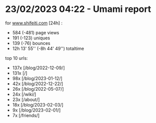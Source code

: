 # 23/02/2023 04:22 - Umami report
for www.shifeiti.com [24h] :

 - 584 (-481) page views
 - 191 (-123) uniques
 - 139 (-76) bounces
 - 12h 13' 55'' (-8h 44' 49'') totaltime


top 10 urls:
 - 137x [/blog/2022-12-09/]
 - 131x [/]
 - 98x [/blog/2023-01-12/]
 - 42x [/blog/2022-12-22/]
 - 26x [/blog/2022-05-07/]
 - 24x [/wiki/]
 - 23x [/about/]
 - 18x [/blog/2023-02-03/]
 - 9x [/blog/2023-02-01/]
 - 7x [/friends/]


